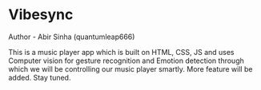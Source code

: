 # Vibesync

Author - Abir Sinha (quantumleap666)

This is a music player app which is built on HTML, CSS, JS and uses Computer vision for gesture recognition and Emotion detection through which we will be controlling our music player smartly. More feature will be added. Stay tuned.  

